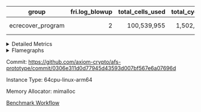| group | fri.log_blowup | total_cells_used | total_cycles | total_proof_time_ms |
| --- | --- | --- | --- | --- |
| ecrecover_program | <div style='text-align: right'>2</div>  | <div style='text-align: right'>100,539,955</div>  | <div style='text-align: right'>1,502,571</div>  | <span style="color: green">(-24.0 [-0.2%])</span> <div style='text-align: right'>10,506.0</div>  |


<details>
<summary>Detailed Metrics</summary>

| group | commit_exe_time_ms | execute_and_trace_gen_time_ms | execute_time_ms | fri.log_blowup | keygen_time_ms | num_segments | total_cells_used | total_cycles | total_proof_time_ms |
| --- | --- | --- | --- | --- | --- | --- | --- | --- | --- |
| ecrecover_program | <div style='text-align: right'>7.0</div>  | <span style="color: red">(+30.0 [+1.2%])</span> <div style='text-align: right'>2,629.0</div>  | <span style="color: green">(-16.0 [-0.9%])</span> <div style='text-align: right'>1,862.0</div>  | <div style='text-align: right'>2</div>  | <span style="color: green">(-2.0 [-0.8%])</span> <div style='text-align: right'>255.0</div>  | <div style='text-align: right'>1</div>  | <div style='text-align: right'>100,539,955</div>  | <div style='text-align: right'>1,502,571</div>  | <span style="color: green">(-24.0 [-0.2%])</span> <div style='text-align: right'>10,506.0</div>  |

| group | air_name | constraints | interactions | quotient_deg |
| --- | --- | --- | --- | --- |
| ecrecover_program | ProgramAir | <div style='text-align: right'>4</div>  | <div style='text-align: right'>1</div>  | <div style='text-align: right'>1</div>  |
| ecrecover_program | VmConnectorAir | <div style='text-align: right'>9</div>  | <div style='text-align: right'>3</div>  | <div style='text-align: right'>2</div>  |
| ecrecover_program | PersistentBoundaryAir<8> | <div style='text-align: right'>6</div>  | <div style='text-align: right'>3</div>  | <div style='text-align: right'>2</div>  |
| ecrecover_program | MemoryMerkleAir<8> | <div style='text-align: right'>40</div>  | <div style='text-align: right'>4</div>  | <div style='text-align: right'>2</div>  |
| ecrecover_program | AccessAdapterAir<2> | <div style='text-align: right'>14</div>  | <div style='text-align: right'>5</div>  | <div style='text-align: right'>2</div>  |
| ecrecover_program | AccessAdapterAir<4> | <div style='text-align: right'>14</div>  | <div style='text-align: right'>5</div>  | <div style='text-align: right'>2</div>  |
| ecrecover_program | AccessAdapterAir<8> | <div style='text-align: right'>14</div>  | <div style='text-align: right'>5</div>  | <div style='text-align: right'>2</div>  |
| ecrecover_program | AccessAdapterAir<16> | <div style='text-align: right'>14</div>  | <div style='text-align: right'>5</div>  | <div style='text-align: right'>2</div>  |
| ecrecover_program | AccessAdapterAir<32> | <div style='text-align: right'>14</div>  | <div style='text-align: right'>5</div>  | <div style='text-align: right'>2</div>  |
| ecrecover_program | AccessAdapterAir<64> | <div style='text-align: right'>14</div>  | <div style='text-align: right'>5</div>  | <div style='text-align: right'>2</div>  |
| ecrecover_program | VmAirWrapper<Rv32VecHeapAdapterAir<1, 2, 2, 32, 32>, FieldExpressionCoreAir> | <div style='text-align: right'>449</div>  | <div style='text-align: right'>411</div>  | <div style='text-align: right'>2</div>  |
| ecrecover_program | VmAirWrapper<Rv32VecHeapAdapterAir<2, 2, 2, 32, 32>, FieldExpressionCoreAir> | <div style='text-align: right'>456</div>  | <div style='text-align: right'>422</div>  | <div style='text-align: right'>2</div>  |
| ecrecover_program | KeccakVmAir | <div style='text-align: right'>4,571</div>  | <div style='text-align: right'>321</div>  | <div style='text-align: right'>2</div>  |
| ecrecover_program | VmAirWrapper<Rv32IsEqualModAdapterAir<2, 1, 32, 32>, ModularIsEqualCoreAir<32, 4, 8> | <div style='text-align: right'>223</div>  | <div style='text-align: right'>25</div>  | <div style='text-align: right'>2</div>  |
| ecrecover_program | VmAirWrapper<Rv32VecHeapAdapterAir<2, 1, 1, 32, 32>, ModularMulDivCoreAir> | <div style='text-align: right'>188</div>  | <div style='text-align: right'>156</div>  | <div style='text-align: right'>2</div>  |
| ecrecover_program | VmAirWrapper<Rv32VecHeapAdapterAir<2, 1, 1, 32, 32>, ModularAddSubCoreAir> | <div style='text-align: right'>126</div>  | <div style='text-align: right'>94</div>  | <div style='text-align: right'>2</div>  |
| ecrecover_program | VmAirWrapper<Rv32HintStoreAdapterAir, Rv32HintStoreCoreAir> | <div style='text-align: right'>17</div>  | <div style='text-align: right'>15</div>  | <div style='text-align: right'>2</div>  |
| ecrecover_program | VmAirWrapper<Rv32MultAdapterAir, DivRemCoreAir<4, 8> | <div style='text-align: right'>88</div>  | <div style='text-align: right'>25</div>  | <div style='text-align: right'>2</div>  |
| ecrecover_program | VmAirWrapper<Rv32MultAdapterAir, MulHCoreAir<4, 8> | <div style='text-align: right'>38</div>  | <div style='text-align: right'>24</div>  | <div style='text-align: right'>2</div>  |
| ecrecover_program | VmAirWrapper<Rv32MultAdapterAir, MultiplicationCoreAir<4, 8> | <div style='text-align: right'>26</div>  | <div style='text-align: right'>19</div>  | <div style='text-align: right'>2</div>  |
| ecrecover_program | RangeTupleCheckerAir<2> | <div style='text-align: right'>4</div>  | <div style='text-align: right'>1</div>  | <div style='text-align: right'>1</div>  |
| ecrecover_program | VmAirWrapper<Rv32RdWriteAdapterAir, Rv32AuipcCoreAir> | <div style='text-align: right'>15</div>  | <div style='text-align: right'>11</div>  | <div style='text-align: right'>2</div>  |
| ecrecover_program | VmAirWrapper<Rv32JalrAdapterAir, Rv32JalrCoreAir> | <div style='text-align: right'>20</div>  | <div style='text-align: right'>16</div>  | <div style='text-align: right'>2</div>  |
| ecrecover_program | VmAirWrapper<Rv32CondRdWriteAdapterAir, Rv32JalLuiCoreAir> | <div style='text-align: right'>22</div>  | <div style='text-align: right'>10</div>  | <div style='text-align: right'>2</div>  |
| ecrecover_program | VmAirWrapper<Rv32BranchAdapterAir, BranchLessThanCoreAir<4, 8> | <div style='text-align: right'>41</div>  | <div style='text-align: right'>13</div>  | <div style='text-align: right'>2</div>  |
| ecrecover_program | VmAirWrapper<Rv32BranchAdapterAir, BranchEqualCoreAir<4> | <div style='text-align: right'>25</div>  | <div style='text-align: right'>11</div>  | <div style='text-align: right'>2</div>  |
| ecrecover_program | VmAirWrapper<Rv32LoadStoreAdapterAir, LoadSignExtendCoreAir<4, 8> | <div style='text-align: right'>33</div>  | <div style='text-align: right'>18</div>  | <div style='text-align: right'>2</div>  |
| ecrecover_program | VmAirWrapper<Rv32LoadStoreAdapterAir, LoadStoreCoreAir<4> | <div style='text-align: right'>38</div>  | <div style='text-align: right'>17</div>  | <div style='text-align: right'>2</div>  |
| ecrecover_program | VmAirWrapper<Rv32BaseAluAdapterAir, ShiftCoreAir<4, 8> | <div style='text-align: right'>90</div>  | <div style='text-align: right'>23</div>  | <div style='text-align: right'>2</div>  |
| ecrecover_program | VmAirWrapper<Rv32BaseAluAdapterAir, LessThanCoreAir<4, 8> | <div style='text-align: right'>39</div>  | <div style='text-align: right'>17</div>  | <div style='text-align: right'>2</div>  |
| ecrecover_program | VmAirWrapper<Rv32BaseAluAdapterAir, BaseAluCoreAir<4, 8> | <div style='text-align: right'>43</div>  | <div style='text-align: right'>19</div>  | <div style='text-align: right'>2</div>  |
| ecrecover_program | BitwiseOperationLookupAir<8> | <div style='text-align: right'>4</div>  | <div style='text-align: right'>2</div>  | <div style='text-align: right'>2</div>  |
| ecrecover_program | PhantomAir | <div style='text-align: right'>5</div>  | <div style='text-align: right'>3</div>  | <div style='text-align: right'>2</div>  |
| ecrecover_program | Poseidon2VmAir<BabyBearParameters> | <div style='text-align: right'>525</div>  | <div style='text-align: right'>32</div>  | <div style='text-align: right'>2</div>  |
| ecrecover_program | VariableRangeCheckerAir | <div style='text-align: right'>4</div>  | <div style='text-align: right'>1</div>  | <div style='text-align: right'>1</div>  |

| group | chip_name | rows_used |
| --- | --- | --- |
| ecrecover_program | ProgramChip | <div style='text-align: right'>8,431</div>  |
| ecrecover_program | VmConnectorAir | <div style='text-align: right'>2</div>  |
| ecrecover_program | Boundary | <div style='text-align: right'>31,622</div>  |
| ecrecover_program | Merkle | <div style='text-align: right'>31,936</div>  |
| ecrecover_program | AccessAdapter<4> | <div style='text-align: right'>34</div>  |
| ecrecover_program | AccessAdapter<8> | <div style='text-align: right'>126,872</div>  |
| ecrecover_program | AccessAdapter<16> | <div style='text-align: right'>47,670</div>  |
| ecrecover_program | AccessAdapter<32> | <div style='text-align: right'>23,836</div>  |
| ecrecover_program | <Rv32VecHeapAdapterAir<1, 2, 2, 32, 32>,FieldExpressionCoreAir> | <div style='text-align: right'>1,277</div>  |
| ecrecover_program | <Rv32VecHeapAdapterAir<2, 2, 2, 32, 32>,FieldExpressionCoreAir> | <div style='text-align: right'>1,268</div>  |
| ecrecover_program | KeccakVmAir | <div style='text-align: right'>120</div>  |
| ecrecover_program | <Rv32IsEqualModAdapterAir<2, 1, 32, 32>,ModularIsEqualCoreAir<32, 4, 8>> | <div style='text-align: right'>8,018</div>  |
| ecrecover_program | <Rv32VecHeapAdapterAir<2, 1, 1, 32, 32>,ModularMulDivCoreAir> | <div style='text-align: right'>16</div>  |
| ecrecover_program | <Rv32VecHeapAdapterAir<2, 1, 1, 32, 32>,ModularAddSubCoreAir> | <div style='text-align: right'>642</div>  |
| ecrecover_program | <Rv32HintStoreAdapterAir,Rv32HintStoreCoreAir> | <div style='text-align: right'>214</div>  |
| ecrecover_program | <Rv32MultAdapterAir,MultiplicationCoreAir<4, 8>> | <div style='text-align: right'>1,291</div>  |
| ecrecover_program | RangeTupleCheckerAir<2> | <div style='text-align: right'>524,288</div>  |
| ecrecover_program | <Rv32RdWriteAdapterAir,Rv32AuipcCoreAir> | <div style='text-align: right'>14,568</div>  |
| ecrecover_program | <Rv32JalrAdapterAir,Rv32JalrCoreAir> | <div style='text-align: right'>29,146</div>  |
| ecrecover_program | <Rv32CondRdWriteAdapterAir,Rv32JalLuiCoreAir> | <div style='text-align: right'>14,707</div>  |
| ecrecover_program | <Rv32BranchAdapterAir,BranchLessThanCoreAir<4, 8>> | <div style='text-align: right'>76,944</div>  |
| ecrecover_program | <Rv32BranchAdapterAir,BranchEqualCoreAir<4>> | <div style='text-align: right'>119,280</div>  |
| ecrecover_program | <Rv32LoadStoreAdapterAir,LoadSignExtendCoreAir<4, 8>> | <div style='text-align: right'>37,173</div>  |
| ecrecover_program | <Rv32LoadStoreAdapterAir,LoadStoreCoreAir<4>> | <div style='text-align: right'>510,113</div>  |
| ecrecover_program | <Rv32BaseAluAdapterAir,ShiftCoreAir<4, 8>> | <div style='text-align: right'>76,595</div>  |
| ecrecover_program | <Rv32BaseAluAdapterAir,LessThanCoreAir<4, 8>> | <div style='text-align: right'>50,954</div>  |
| ecrecover_program | <Rv32BaseAluAdapterAir,BaseAluCoreAir<4, 8>> | <div style='text-align: right'>559,012</div>  |
| ecrecover_program | BitwiseOperationLookupAir<8> | <div style='text-align: right'>65,536</div>  |
| ecrecover_program | PhantomAir | <div style='text-align: right'>1,325</div>  |
| ecrecover_program | Poseidon2VmAir<BabyBearParameters> | <div style='text-align: right'>63,558</div>  |
| ecrecover_program | VariableRangeCheckerAir | <div style='text-align: right'>262,144</div>  |

| group | dsl_ir | opcode | frequency |
| --- | --- | --- | --- |
| ecrecover_program |  | ADD | <div style='text-align: right'>386,128</div>  |
| ecrecover_program |  | AND | <div style='text-align: right'>117,837</div>  |
| ecrecover_program |  | AUIPC | <div style='text-align: right'>14,568</div>  |
| ecrecover_program |  | BEQ | <div style='text-align: right'>50,976</div>  |
| ecrecover_program |  | BGE | <div style='text-align: right'>4,504</div>  |
| ecrecover_program |  | BGEU | <div style='text-align: right'>3,930</div>  |
| ecrecover_program |  | BLT | <div style='text-align: right'>12</div>  |
| ecrecover_program |  | BLTU | <div style='text-align: right'>68,498</div>  |
| ecrecover_program |  | BNE | <div style='text-align: right'>68,304</div>  |
| ecrecover_program |  | EcAddNe | <div style='text-align: right'>1,268</div>  |
| ecrecover_program |  | EcDouble | <div style='text-align: right'>1,277</div>  |
| ecrecover_program |  | HINT_STOREW | <div style='text-align: right'>214</div>  |
| ecrecover_program |  | IS_EQ | <div style='text-align: right'>8,027</div>  |
| ecrecover_program |  | JAL | <div style='text-align: right'>8,062</div>  |
| ecrecover_program |  | JALR | <div style='text-align: right'>29,146</div>  |
| ecrecover_program |  | KECCAK256 | <div style='text-align: right'>5</div>  |
| ecrecover_program |  | LOADB | <div style='text-align: right'>37,173</div>  |
| ecrecover_program |  | LOADBU | <div style='text-align: right'>5,182</div>  |
| ecrecover_program |  | LOADW | <div style='text-align: right'>211,009</div>  |
| ecrecover_program |  | LUI | <div style='text-align: right'>6,645</div>  |
| ecrecover_program |  | MUL | <div style='text-align: right'>1,291</div>  |
| ecrecover_program |  | ModularAddSub | <div style='text-align: right'>643</div>  |
| ecrecover_program |  | ModularMulDiv | <div style='text-align: right'>27</div>  |
| ecrecover_program |  | OR | <div style='text-align: right'>45,889</div>  |
| ecrecover_program |  | PHANTOM | <div style='text-align: right'>1,325</div>  |
| ecrecover_program |  | SETUP_ISEQ | <div style='text-align: right'>2</div>  |
| ecrecover_program |  | SLL | <div style='text-align: right'>36,154</div>  |
| ecrecover_program |  | SLTU | <div style='text-align: right'>50,954</div>  |
| ecrecover_program |  | SRA | <div style='text-align: right'>1,284</div>  |
| ecrecover_program |  | SRL | <div style='text-align: right'>39,157</div>  |
| ecrecover_program |  | STOREB | <div style='text-align: right'>56,402</div>  |
| ecrecover_program |  | STOREW | <div style='text-align: right'>237,520</div>  |
| ecrecover_program |  | SUB | <div style='text-align: right'>8,502</div>  |
| ecrecover_program |  | XOR | <div style='text-align: right'>656</div>  |

| group | air_name | dsl_ir | opcode | cells_used |
| --- | --- | --- | --- | --- |
| ecrecover_program | <Rv32BaseAluAdapterAir,BaseAluCoreAir<4, 8>> |  | ADD | <div style='text-align: right'>13,900,608</div>  |
| ecrecover_program | AccessAdapter<8> |  | ADD | <div style='text-align: right'>51</div>  |
| ecrecover_program | Boundary |  | ADD | <div style='text-align: right'>120</div>  |
| ecrecover_program | Merkle |  | ADD | <div style='text-align: right'>64</div>  |
| ecrecover_program | <Rv32BaseAluAdapterAir,BaseAluCoreAir<4, 8>> |  | AND | <div style='text-align: right'>4,242,132</div>  |
| ecrecover_program | <Rv32RdWriteAdapterAir,Rv32AuipcCoreAir> |  | AUIPC | <div style='text-align: right'>305,928</div>  |
| ecrecover_program | AccessAdapter<8> |  | AUIPC | <div style='text-align: right'>34</div>  |
| ecrecover_program | Boundary |  | AUIPC | <div style='text-align: right'>80</div>  |
| ecrecover_program | Merkle |  | AUIPC | <div style='text-align: right'>3,456</div>  |
| ecrecover_program | <Rv32BranchAdapterAir,BranchEqualCoreAir<4>> |  | BEQ | <div style='text-align: right'>1,325,376</div>  |
| ecrecover_program | <Rv32BranchAdapterAir,BranchLessThanCoreAir<4, 8>> |  | BGE | <div style='text-align: right'>144,128</div>  |
| ecrecover_program | <Rv32BranchAdapterAir,BranchLessThanCoreAir<4, 8>> |  | BGEU | <div style='text-align: right'>125,760</div>  |
| ecrecover_program | <Rv32BranchAdapterAir,BranchLessThanCoreAir<4, 8>> |  | BLT | <div style='text-align: right'>384</div>  |
| ecrecover_program | <Rv32BranchAdapterAir,BranchLessThanCoreAir<4, 8>> |  | BLTU | <div style='text-align: right'>2,191,936</div>  |
| ecrecover_program | <Rv32BranchAdapterAir,BranchEqualCoreAir<4>> |  | BNE | <div style='text-align: right'>1,775,904</div>  |
| ecrecover_program | <Rv32VecHeapAdapterAir<2, 2, 2, 32, 32>,FieldExpressionCoreAir> |  | EcAddNe | <div style='text-align: right'>784,892</div>  |
| ecrecover_program | AccessAdapter<16> |  | EcAddNe | <div style='text-align: right'>126,975</div>  |
| ecrecover_program | AccessAdapter<32> |  | EcAddNe | <div style='text-align: right'>104,140</div>  |
| ecrecover_program | AccessAdapter<8> |  | EcAddNe | <div style='text-align: right'>172,618</div>  |
| ecrecover_program | Boundary |  | EcAddNe | <div style='text-align: right'>160</div>  |
| ecrecover_program | Merkle |  | EcAddNe | <div style='text-align: right'>192</div>  |
| ecrecover_program | <Rv32VecHeapAdapterAir<1, 2, 2, 32, 32>,FieldExpressionCoreAir> |  | EcDouble | <div style='text-align: right'>693,411</div>  |
| ecrecover_program | AccessAdapter<16> |  | EcDouble | <div style='text-align: right'>63,800</div>  |
| ecrecover_program | AccessAdapter<32> |  | EcDouble | <div style='text-align: right'>52,316</div>  |
| ecrecover_program | AccessAdapter<8> |  | EcDouble | <div style='text-align: right'>86,768</div>  |
| ecrecover_program | <Rv32HintStoreAdapterAir,Rv32HintStoreCoreAir> |  | HINT_STOREW | <div style='text-align: right'>5,564</div>  |
| ecrecover_program | AccessAdapter<16> |  | HINT_STOREW | <div style='text-align: right'>250</div>  |
| ecrecover_program | AccessAdapter<32> |  | HINT_STOREW | <div style='text-align: right'>205</div>  |
| ecrecover_program | AccessAdapter<8> |  | HINT_STOREW | <div style='text-align: right'>1,853</div>  |
| ecrecover_program | Boundary |  | HINT_STOREW | <div style='text-align: right'>3,560</div>  |
| ecrecover_program | Merkle |  | HINT_STOREW | <div style='text-align: right'>6,656</div>  |
| ecrecover_program | <Rv32IsEqualModAdapterAir<2, 1, 32, 32>,ModularIsEqualCoreAir<32, 4, 8>> |  | IS_EQ | <div style='text-align: right'>1,332,482</div>  |
| ecrecover_program | AccessAdapter<16> |  | IS_EQ | <div style='text-align: right'>338,800</div>  |
| ecrecover_program | AccessAdapter<32> |  | IS_EQ | <div style='text-align: right'>277,816</div>  |
| ecrecover_program | AccessAdapter<8> |  | IS_EQ | <div style='text-align: right'>460,700</div>  |
| ecrecover_program | Boundary |  | IS_EQ | <div style='text-align: right'>160</div>  |
| ecrecover_program | Merkle |  | IS_EQ | <div style='text-align: right'>704</div>  |
| ecrecover_program | <Rv32CondRdWriteAdapterAir,Rv32JalLuiCoreAir> |  | JAL | <div style='text-align: right'>145,116</div>  |
| ecrecover_program | <Rv32JalrAdapterAir,Rv32JalrCoreAir> |  | JALR | <div style='text-align: right'>816,088</div>  |
| ecrecover_program | KeccakVmAir |  | KECCAK256 | <div style='text-align: right'>379,680</div>  |
| ecrecover_program | <Rv32LoadStoreAdapterAir,LoadSignExtendCoreAir<4, 8>> |  | LOADB | <div style='text-align: right'>1,301,055</div>  |
| ecrecover_program | <Rv32LoadStoreAdapterAir,LoadStoreCoreAir<4>> |  | LOADBU | <div style='text-align: right'>207,280</div>  |
| ecrecover_program | AccessAdapter<16> |  | LOADBU | <div style='text-align: right'>125</div>  |
| ecrecover_program | AccessAdapter<32> |  | LOADBU | <div style='text-align: right'>205</div>  |
| ecrecover_program | AccessAdapter<8> |  | LOADBU | <div style='text-align: right'>476</div>  |
| ecrecover_program | Boundary |  | LOADBU | <div style='text-align: right'>920</div>  |
| ecrecover_program | Merkle |  | LOADBU | <div style='text-align: right'>1,024</div>  |
| ecrecover_program | <Rv32LoadStoreAdapterAir,LoadStoreCoreAir<4>> |  | LOADW | <div style='text-align: right'>8,440,360</div>  |
| ecrecover_program | AccessAdapter<16> |  | LOADW | <div style='text-align: right'>323,525</div>  |
| ecrecover_program | AccessAdapter<32> |  | LOADW | <div style='text-align: right'>265,188</div>  |
| ecrecover_program | AccessAdapter<8> |  | LOADW | <div style='text-align: right'>503,115</div>  |
| ecrecover_program | Boundary |  | LOADW | <div style='text-align: right'>148,320</div>  |
| ecrecover_program | Merkle |  | LOADW | <div style='text-align: right'>197,056</div>  |
| ecrecover_program | <Rv32CondRdWriteAdapterAir,Rv32JalLuiCoreAir> |  | LUI | <div style='text-align: right'>119,610</div>  |
| ecrecover_program | AccessAdapter<8> |  | LUI | <div style='text-align: right'>17</div>  |
| ecrecover_program | Boundary |  | LUI | <div style='text-align: right'>40</div>  |
| ecrecover_program | <Rv32MultAdapterAir,MultiplicationCoreAir<4, 8>> |  | MUL | <div style='text-align: right'>40,021</div>  |
| ecrecover_program | <Rv32VecHeapAdapterAir<2, 1, 1, 32, 32>,ModularAddSubCoreAir> |  | ModularAddSub | <div style='text-align: right'>127,957</div>  |
| ecrecover_program | AccessAdapter<16> |  | ModularAddSub | <div style='text-align: right'>64,300</div>  |
| ecrecover_program | AccessAdapter<32> |  | ModularAddSub | <div style='text-align: right'>52,726</div>  |
| ecrecover_program | AccessAdapter<4> |  | ModularAddSub | <div style='text-align: right'>221</div>  |
| ecrecover_program | AccessAdapter<8> |  | ModularAddSub | <div style='text-align: right'>87,482</div>  |
| ecrecover_program | Boundary |  | ModularAddSub | <div style='text-align: right'>720</div>  |
| ecrecover_program | Merkle |  | ModularAddSub | <div style='text-align: right'>2,560</div>  |
| ecrecover_program | <Rv32VecHeapAdapterAir<2, 1, 1, 32, 32>,ModularMulDivCoreAir> |  | ModularMulDiv | <div style='text-align: right'>7,047</div>  |
| ecrecover_program | AccessAdapter<16> |  | ModularMulDiv | <div style='text-align: right'>2,000</div>  |
| ecrecover_program | AccessAdapter<32> |  | ModularMulDiv | <div style='text-align: right'>1,640</div>  |
| ecrecover_program | AccessAdapter<8> |  | ModularMulDiv | <div style='text-align: right'>2,720</div>  |
| ecrecover_program | <Rv32BaseAluAdapterAir,BaseAluCoreAir<4, 8>> |  | OR | <div style='text-align: right'>1,652,004</div>  |
| ecrecover_program | PhantomAir |  | PHANTOM | <div style='text-align: right'>7,950</div>  |
| ecrecover_program | <Rv32IsEqualModAdapterAir<2, 1, 32, 32>,ModularIsEqualCoreAir<32, 4, 8>> |  | SETUP_ISEQ | <div style='text-align: right'>332</div>  |
| ecrecover_program | <Rv32BaseAluAdapterAir,ShiftCoreAir<4, 8>> |  | SLL | <div style='text-align: right'>1,916,162</div>  |
| ecrecover_program | <Rv32BaseAluAdapterAir,LessThanCoreAir<4, 8>> |  | SLTU | <div style='text-align: right'>1,885,298</div>  |
| ecrecover_program | <Rv32BaseAluAdapterAir,ShiftCoreAir<4, 8>> |  | SRA | <div style='text-align: right'>68,052</div>  |
| ecrecover_program | <Rv32BaseAluAdapterAir,ShiftCoreAir<4, 8>> |  | SRL | <div style='text-align: right'>2,075,321</div>  |
| ecrecover_program | <Rv32LoadStoreAdapterAir,LoadStoreCoreAir<4>> |  | STOREB | <div style='text-align: right'>2,256,080</div>  |
| ecrecover_program | AccessAdapter<16> |  | STOREB | <div style='text-align: right'>53,825</div>  |
| ecrecover_program | AccessAdapter<32> |  | STOREB | <div style='text-align: right'>88,109</div>  |
| ecrecover_program | AccessAdapter<8> |  | STOREB | <div style='text-align: right'>75,667</div>  |
| ecrecover_program | Boundary |  | STOREB | <div style='text-align: right'>91,600</div>  |
| ecrecover_program | Merkle |  | STOREB | <div style='text-align: right'>251,264</div>  |
| ecrecover_program | <Rv32LoadStoreAdapterAir,LoadStoreCoreAir<4>> |  | STOREW | <div style='text-align: right'>9,500,800</div>  |
| ecrecover_program | AccessAdapter<16> |  | STOREW | <div style='text-align: right'>217,500</div>  |
| ecrecover_program | AccessAdapter<32> |  | STOREW | <div style='text-align: right'>134,398</div>  |
| ecrecover_program | AccessAdapter<8> |  | STOREW | <div style='text-align: right'>496,621</div>  |
| ecrecover_program | Boundary |  | STOREW | <div style='text-align: right'>386,760</div>  |
| ecrecover_program | Merkle |  | STOREW | <div style='text-align: right'>558,912</div>  |
| ecrecover_program | <Rv32BaseAluAdapterAir,BaseAluCoreAir<4, 8>> |  | SUB | <div style='text-align: right'>306,072</div>  |
| ecrecover_program | <Rv32BaseAluAdapterAir,BaseAluCoreAir<4, 8>> |  | XOR | <div style='text-align: right'>23,616</div>  |

| group | air_name | segment | cells | main_cols | perm_cols | prep_cols | rows |
| --- | --- | --- | --- | --- | --- | --- | --- |
| ecrecover_program | ProgramAir | 0 | <div style='text-align: right'>294,912</div>  | <div style='text-align: right'>10</div>  | <div style='text-align: right'>8</div>  |  | <div style='text-align: right'>16,384</div>  |
| ecrecover_program | VmConnectorAir | 0 | <div style='text-align: right'>32</div>  | <div style='text-align: right'>4</div>  | <div style='text-align: right'>12</div>  | <div style='text-align: right'>1</div>  | <div style='text-align: right'>2</div>  |
| ecrecover_program | PersistentBoundaryAir<8> | 0 | <div style='text-align: right'>1,048,576</div>  | <div style='text-align: right'>20</div>  | <div style='text-align: right'>12</div>  |  | <div style='text-align: right'>32,768</div>  |
| ecrecover_program | MemoryMerkleAir<8> | 0 | <div style='text-align: right'>1,703,936</div>  | <div style='text-align: right'>32</div>  | <div style='text-align: right'>20</div>  |  | <div style='text-align: right'>32,768</div>  |
| ecrecover_program | AccessAdapterAir<4> | 0 | <div style='text-align: right'>2,368</div>  | <div style='text-align: right'>13</div>  | <div style='text-align: right'>24</div>  |  | <div style='text-align: right'>64</div>  |
| ecrecover_program | AccessAdapterAir<8> | 0 | <div style='text-align: right'>5,373,952</div>  | <div style='text-align: right'>17</div>  | <div style='text-align: right'>24</div>  |  | <div style='text-align: right'>131,072</div>  |
| ecrecover_program | AccessAdapterAir<16> | 0 | <div style='text-align: right'>3,211,264</div>  | <div style='text-align: right'>25</div>  | <div style='text-align: right'>24</div>  |  | <div style='text-align: right'>65,536</div>  |
| ecrecover_program | AccessAdapterAir<32> | 0 | <div style='text-align: right'>2,129,920</div>  | <div style='text-align: right'>41</div>  | <div style='text-align: right'>24</div>  |  | <div style='text-align: right'>32,768</div>  |
| ecrecover_program | VmAirWrapper<Rv32VecHeapAdapterAir<1, 2, 2, 32, 32>, FieldExpressionCoreAir> | 0 | <div style='text-align: right'>2,807,808</div>  | <div style='text-align: right'>543</div>  | <div style='text-align: right'>828</div>  |  | <div style='text-align: right'>2,048</div>  |
| ecrecover_program | VmAirWrapper<Rv32VecHeapAdapterAir<2, 2, 2, 32, 32>, FieldExpressionCoreAir> | 0 | <div style='text-align: right'>3,004,416</div>  | <div style='text-align: right'>619</div>  | <div style='text-align: right'>848</div>  |  | <div style='text-align: right'>2,048</div>  |
| ecrecover_program | KeccakVmAir | 0 | <div style='text-align: right'>569,856</div>  | <div style='text-align: right'>3,164</div>  | <div style='text-align: right'>1,288</div>  |  | <div style='text-align: right'>128</div>  |
| ecrecover_program | VmAirWrapper<Rv32IsEqualModAdapterAir<2, 1, 32, 32>, ModularIsEqualCoreAir<32, 4, 8> | 0 | <div style='text-align: right'>1,818,624</div>  | <div style='text-align: right'>166</div>  | <div style='text-align: right'>56</div>  |  | <div style='text-align: right'>8,192</div>  |
| ecrecover_program | VmAirWrapper<Rv32VecHeapAdapterAir<2, 1, 1, 32, 32>, ModularMulDivCoreAir> | 0 | <div style='text-align: right'>9,232</div>  | <div style='text-align: right'>261</div>  | <div style='text-align: right'>316</div>  |  | <div style='text-align: right'>16</div>  |
| ecrecover_program | VmAirWrapper<Rv32VecHeapAdapterAir<2, 1, 1, 32, 32>, ModularAddSubCoreAir> | 0 | <div style='text-align: right'>400,384</div>  | <div style='text-align: right'>199</div>  | <div style='text-align: right'>192</div>  |  | <div style='text-align: right'>1,024</div>  |
| ecrecover_program | VmAirWrapper<Rv32HintStoreAdapterAir, Rv32HintStoreCoreAir> | 0 | <div style='text-align: right'>15,872</div>  | <div style='text-align: right'>26</div>  | <div style='text-align: right'>36</div>  |  | <div style='text-align: right'>256</div>  |
| ecrecover_program | VmAirWrapper<Rv32MultAdapterAir, MultiplicationCoreAir<4, 8> | 0 | <div style='text-align: right'>227,328</div>  | <div style='text-align: right'>31</div>  | <div style='text-align: right'>80</div>  |  | <div style='text-align: right'>2,048</div>  |
| ecrecover_program | RangeTupleCheckerAir<2> | 0 | <div style='text-align: right'>4,718,592</div>  | <div style='text-align: right'>1</div>  | <div style='text-align: right'>8</div>  | <div style='text-align: right'>2</div>  | <div style='text-align: right'>524,288</div>  |
| ecrecover_program | VmAirWrapper<Rv32RdWriteAdapterAir, Rv32AuipcCoreAir> | 0 | <div style='text-align: right'>802,816</div>  | <div style='text-align: right'>21</div>  | <div style='text-align: right'>28</div>  |  | <div style='text-align: right'>16,384</div>  |
| ecrecover_program | VmAirWrapper<Rv32JalrAdapterAir, Rv32JalrCoreAir> | 0 | <div style='text-align: right'>2,097,152</div>  | <div style='text-align: right'>28</div>  | <div style='text-align: right'>36</div>  |  | <div style='text-align: right'>32,768</div>  |
| ecrecover_program | VmAirWrapper<Rv32CondRdWriteAdapterAir, Rv32JalLuiCoreAir> | 0 | <div style='text-align: right'>1,015,808</div>  | <div style='text-align: right'>18</div>  | <div style='text-align: right'>44</div>  |  | <div style='text-align: right'>16,384</div>  |
| ecrecover_program | VmAirWrapper<Rv32BranchAdapterAir, BranchLessThanCoreAir<4, 8> | 0 | <div style='text-align: right'>11,534,336</div>  | <div style='text-align: right'>32</div>  | <div style='text-align: right'>56</div>  |  | <div style='text-align: right'>131,072</div>  |
| ecrecover_program | VmAirWrapper<Rv32BranchAdapterAir, BranchEqualCoreAir<4> | 0 | <div style='text-align: right'>9,699,328</div>  | <div style='text-align: right'>26</div>  | <div style='text-align: right'>48</div>  |  | <div style='text-align: right'>131,072</div>  |
| ecrecover_program | VmAirWrapper<Rv32LoadStoreAdapterAir, LoadSignExtendCoreAir<4, 8> | 0 | <div style='text-align: right'>7,274,496</div>  | <div style='text-align: right'>35</div>  | <div style='text-align: right'>76</div>  |  | <div style='text-align: right'>65,536</div>  |
| ecrecover_program | VmAirWrapper<Rv32LoadStoreAdapterAir, LoadStoreCoreAir<4> | 0 | <div style='text-align: right'>58,720,256</div>  | <div style='text-align: right'>40</div>  | <div style='text-align: right'>72</div>  |  | <div style='text-align: right'>524,288</div>  |
| ecrecover_program | VmAirWrapper<Rv32BaseAluAdapterAir, ShiftCoreAir<4, 8> | 0 | <div style='text-align: right'>13,762,560</div>  | <div style='text-align: right'>53</div>  | <div style='text-align: right'>52</div>  |  | <div style='text-align: right'>131,072</div>  |
| ecrecover_program | VmAirWrapper<Rv32BaseAluAdapterAir, LessThanCoreAir<4, 8> | 0 | <div style='text-align: right'>5,046,272</div>  | <div style='text-align: right'>37</div>  | <div style='text-align: right'>40</div>  |  | <div style='text-align: right'>65,536</div>  |
| ecrecover_program | VmAirWrapper<Rv32BaseAluAdapterAir, BaseAluCoreAir<4, 8> | 0 | <div style='text-align: right'>121,634,816</div>  | <div style='text-align: right'>36</div>  | <div style='text-align: right'>80</div>  |  | <div style='text-align: right'>1,048,576</div>  |
| ecrecover_program | BitwiseOperationLookupAir<8> | 0 | <div style='text-align: right'>655,360</div>  | <div style='text-align: right'>2</div>  | <div style='text-align: right'>8</div>  | <div style='text-align: right'>3</div>  | <div style='text-align: right'>65,536</div>  |
| ecrecover_program | PhantomAir | 0 | <div style='text-align: right'>36,864</div>  | <div style='text-align: right'>6</div>  | <div style='text-align: right'>12</div>  |  | <div style='text-align: right'>2,048</div>  |
| ecrecover_program | Poseidon2VmAir<BabyBearParameters> | 0 | <div style='text-align: right'>41,091,072</div>  | <div style='text-align: right'>559</div>  | <div style='text-align: right'>68</div>  |  | <div style='text-align: right'>65,536</div>  |
| ecrecover_program | VariableRangeCheckerAir | 0 | <div style='text-align: right'>2,359,296</div>  | <div style='text-align: right'>1</div>  | <div style='text-align: right'>8</div>  | <div style='text-align: right'>2</div>  | <div style='text-align: right'>262,144</div>  |

| group | segment | execute_and_trace_gen_time_ms | stark_prove_excluding_trace_time_ms | total_cells |
| --- | --- | --- | --- | --- |
| ecrecover_program | 0 | <span style="color: green">(-9.0 [-1.1%])</span> <div style='text-align: right'>794.0</div>  | <span style="color: green">(-45.0 [-0.6%])</span> <div style='text-align: right'>7,083.0</div>  | <div style='text-align: right'>303,080,679</div>  |

</details>



<details>
<summary>Flamegraphs</summary>

[![](https://axiom-public-data-sandbox-us-east-1.s3.us-east-1.amazonaws.com/benchmark/github/flamegraphs/0306e311d0d77945d43593d007bf567e6a07696d/ecrecover-2-2-64cpu-linux-arm64-mimalloc-ecrecover_program.dsl_ir.opcode.air_name.cells_used.reverse.svg)](https://axiom-public-data-sandbox-us-east-1.s3.us-east-1.amazonaws.com/benchmark/github/flamegraphs/0306e311d0d77945d43593d007bf567e6a07696d/ecrecover-2-2-64cpu-linux-arm64-mimalloc-ecrecover_program.dsl_ir.opcode.air_name.cells_used.reverse.svg)
[![](https://axiom-public-data-sandbox-us-east-1.s3.us-east-1.amazonaws.com/benchmark/github/flamegraphs/0306e311d0d77945d43593d007bf567e6a07696d/ecrecover-2-2-64cpu-linux-arm64-mimalloc-ecrecover_program.dsl_ir.opcode.air_name.cells_used.svg)](https://axiom-public-data-sandbox-us-east-1.s3.us-east-1.amazonaws.com/benchmark/github/flamegraphs/0306e311d0d77945d43593d007bf567e6a07696d/ecrecover-2-2-64cpu-linux-arm64-mimalloc-ecrecover_program.dsl_ir.opcode.air_name.cells_used.svg)
[![](https://axiom-public-data-sandbox-us-east-1.s3.us-east-1.amazonaws.com/benchmark/github/flamegraphs/0306e311d0d77945d43593d007bf567e6a07696d/ecrecover-2-2-64cpu-linux-arm64-mimalloc-ecrecover_program.dsl_ir.opcode.frequency.reverse.svg)](https://axiom-public-data-sandbox-us-east-1.s3.us-east-1.amazonaws.com/benchmark/github/flamegraphs/0306e311d0d77945d43593d007bf567e6a07696d/ecrecover-2-2-64cpu-linux-arm64-mimalloc-ecrecover_program.dsl_ir.opcode.frequency.reverse.svg)
[![](https://axiom-public-data-sandbox-us-east-1.s3.us-east-1.amazonaws.com/benchmark/github/flamegraphs/0306e311d0d77945d43593d007bf567e6a07696d/ecrecover-2-2-64cpu-linux-arm64-mimalloc-ecrecover_program.dsl_ir.opcode.frequency.svg)](https://axiom-public-data-sandbox-us-east-1.s3.us-east-1.amazonaws.com/benchmark/github/flamegraphs/0306e311d0d77945d43593d007bf567e6a07696d/ecrecover-2-2-64cpu-linux-arm64-mimalloc-ecrecover_program.dsl_ir.opcode.frequency.svg)

</details>

Commit: https://github.com/axiom-crypto/afs-prototype/commit/0306e311d0d77945d43593d007bf567e6a07696d

Instance Type: 64cpu-linux-arm64

Memory Allocator: mimalloc

[Benchmark Workflow](https://github.com/axiom-crypto/afs-prototype/actions/runs/12231555557)

